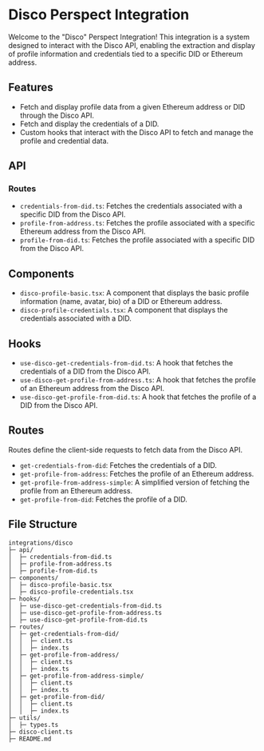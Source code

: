 # Disco Perspect Integration

Welcome to the "Disco" Perspect Integration! This integration is a system designed to interact with the Disco API, enabling the extraction and display of profile information and credentials tied to a specific DID or Ethereum address.

## Features

- Fetch and display profile data from a given Ethereum address or DID through the Disco API.
- Fetch and display the credentials of a DID.
- Custom hooks that interact with the Disco API to fetch and manage the profile and credential data.

## API

### Routes

- `credentials-from-did.ts`: Fetches the credentials associated with a specific DID from the Disco API.
- `profile-from-address.ts`: Fetches the profile associated with a specific Ethereum address from the Disco API.
- `profile-from-did.ts`: Fetches the profile associated with a specific DID from the Disco API.

## Components

- `disco-profile-basic.tsx`: A component that displays the basic profile information (name, avatar, bio) of a DID or Ethereum address.
- `disco-profile-credentials.tsx`: A component that displays the credentials associated with a DID.

## Hooks

- `use-disco-get-credentials-from-did.ts`: A hook that fetches the credentials of a DID from the Disco API.
- `use-disco-get-profile-from-address.ts`: A hook that fetches the profile of an Ethereum address from the Disco API.
- `use-disco-get-profile-from-did.ts`: A hook that fetches the profile of a DID from the Disco API.

## Routes

Routes define the client-side requests to fetch data from the Disco API.

- `get-credentials-from-did`: Fetches the credentials of a DID.
- `get-profile-from-address`: Fetches the profile of an Ethereum address.
- `get-profile-from-address-simple`: A simplified version of fetching the profile from an Ethereum address.
- `get-profile-from-did`: Fetches the profile of a DID.

## File Structure

```
integrations/disco
├─ api/
│  ├─ credentials-from-did.ts
│  ├─ profile-from-address.ts
│  ├─ profile-from-did.ts
├─ components/
│  ├─ disco-profile-basic.tsx
│  ├─ disco-profile-credentials.tsx
├─ hooks/
│  ├─ use-disco-get-credentials-from-did.ts
│  ├─ use-disco-get-profile-from-address.ts
│  ├─ use-disco-get-profile-from-did.ts
├─ routes/
│  ├─ get-credentials-from-did/
│  │  ├─ client.ts
│  │  ├─ index.ts
│  ├─ get-profile-from-address/
│  │  ├─ client.ts
│  │  ├─ index.ts
│  ├─ get-profile-from-address-simple/
│  │  ├─ client.ts
│  │  ├─ index.ts
│  ├─ get-profile-from-did/
│  │  ├─ client.ts
│  │  ├─ index.ts
├─ utils/
│  ├─ types.ts
├─ disco-client.ts
├─ README.md
```
